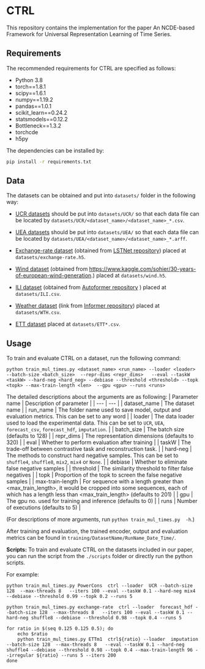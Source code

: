 # CTRL

This repository contains the implementation for the paper An NCDE-based Framework for Universal Representation Learning of Time Series. 

## Requirements

The recommended requirements for CTRL are specified as follows:
* Python 3.8
* torch==1.8.1
* scipy==1.6.1
* numpy==1.19.2
* pandas==1.0.1
* scikit_learn==0.24.2
* statsmodels==0.12.2
* Bottleneck==1.3.2
* torchcde
* h5py

The dependencies can be installed by:
```bash
pip install -r requirements.txt
```

## Data

The datasets can be obtained and put into `datasets/` folder in the following way:

* [UCR datasets](https://www.cs.ucr.edu/~eamonn/time_series_data_2018) should be put into `datasets/UCR/` so that each data file can be located by `datasets/UCR/<dataset_name>/<dataset_name>_*.csv`.

* [UEA datasets](http://www.timeseriesclassification.com) should be put into `datasets/UEA/` so that each data file can be located by `datasets/UEA/<dataset_name>/<dataset_name>_*.arff`.

* [Exchange-rate dataset](https://drive.google.com/file/d/1pjgw4vJJffmhDGVzJmpBH5hbKTHBWaqB/view?usp=share_link) (obtained from [LSTNet repository](https://github.com/laiguokun/multivariate-time-series-data)) placed at `datasets/exchange-rate.h5`.

* [Wind dataset](https://drive.google.com/file/d/13L7K6Jkmf-u9--9lDkZQY0JTQIeL5Xqe/view?usp=share_link) (obtained from https://www.kaggle.com/sohier/30-years-of-european-wind-generation.) placed at `datasets/wind.h5`.

* [ILI dataset](https://drive.google.com/drive/folders/1DasX30lzEwcVXYaNeyMlQ0PSmCQSow5h?usp=share_link) (obtained from [Autoformer repository](https://github.com/thuml/Autoformer) ) placed at `datasets/ILI.csv`.

* [Weather dataset](https://drive.google.com/drive/folders/1ohGYWWohJlOlb2gsGTeEq3Wii2egnEPR) (link from [Informer repository](https://github.com/zhouhaoyi/Informer2020)) placed at `datasets/WTH.csv`.

* [ETT dataset](https://github.com/zhouhaoyi/ETDataset)  placed at `datasets/ETT*.csv`.

  


## Usage

To train and evaluate CTRL on a dataset, run the following command:

```train & evaluate
python train_mul_times.py <dataset_name> <run_name> --loader <loader> --batch-size <batch_size>  --repr-dims <repr_dims>   --eval --taskW <taskW> --hard-neg <hard_neg> --debiase --threshold <threshold> --topk <topk> --max-train-length <len>  --gpu <gpu> --runs <runs>
```
The detailed descriptions about the arguments are as following:
| Parameter name | Description of parameter |
| --- | --- |
| dataset_name | The dataset name |
| run_name | The folder name used to save model, output and evaluation metrics. This can be set to any word |
| loader | The data loader used to load the experimental data. This can be set to `UCR`, `UEA`, `forecast_csv`, `forecast_hdf`, `imputation`. |
| batch_size | The batch size (defaults to 128) |
| repr_dims | The representation dimensions (defaults to 320) |
| eval | Whether to perform evaluation after training                 |
| taskW | The trade-off between contrastive task and reconstruction task. |
| hard-neg | The methods to construct hard negative samples. This can be set to `shuffle4`, `shuffle8`, `mix2`, `mix4` or `None`. |
| debiase | Whether to eliminate false negative samples |
| threshold | The similarity threshold to filter false negatives |
| topk             | Proportion of the topk to screen the false negative samples  |
| max-train-length | For sequence with a length greater than <max_train_length>, it would be cropped into some sequences, each of which has a length less than <max_train_length> (defaults to 201) |
| gpu              | The gpu no. used for training and inference (defaults to 0)  |
| runs             | Number of executions (defaults to 5)                                        |

(For descriptions of more arguments, run `python train_mul_times.py  -h`.)

After training and evaluation, the trained encoder, output and evaluation metrics can be found in `training/DatasetName/RunName_Date_Time/`. 

**Scripts:** To train and evaluate CTRL  on  the datasets included in our paper, you can run the script from the `./scripts` folder or  directly run the python scripts.

For example:

```
python train_mul_times.py PowerCons  ctrl --loader  UCR --batch-size 128  --max-threads 8   --iters 100 --eval --taskW 0.1 --hard-neg mix4 --debiase --threshold 0.99 --topk 0.2 --runs 5
```

```
python train_mul_times.py exchange-rate  ctrl --loader  forecast_hdf --batch-size 128  --max-threads 8   --iters 100 --eval --taskW 0.1 --hard-neg shuffle8 --debiase --threshold 0.98 --topk 0.4 --runs 5
```

```
for ratio in $(seq 0.125 0.125 0.5); do
    echo $ratio
    python train_mul_times.py ETTm1  ctrl${ratio} --loader  imputation  --batch-size 128  --max-threads 8   --eval --taskW 0.1 --hard-neg shuffle4 --debiase --threshold 0.98 --topk 0.4 --max-train-length 96 --irregular ${ratio} --runs 5 --iters 200
done
```
